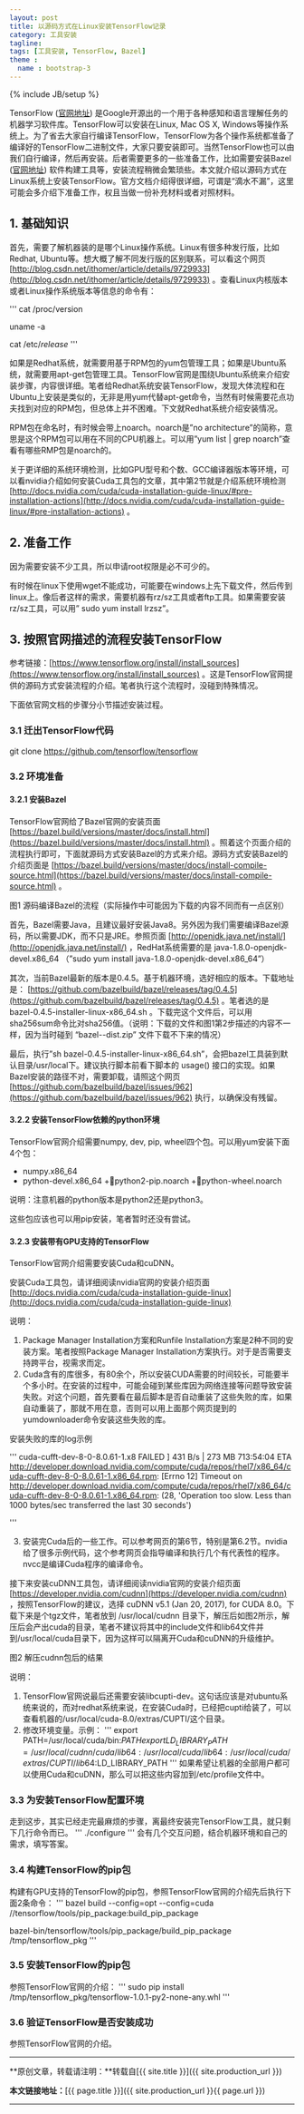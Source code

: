 ```yaml
---
layout: post
title: 以源码方式在Linux安装TensorFlow记录
category: 工具安装
tagline: 
tags: [工具安装, TensorFlow, Bazel]
theme :
  name : bootstrap-3
---
```

{% include JB/setup %}

TensorFlow ([官网地址](https://www.tensorflow.org/)) 是Google开源出的一个用于各种感知和语言理解任务的机器学习软件库。TensorFlow可以安装在Linux, Mac OS X, Windows等操作系统上。为了省去大家自行编译TensorFlow，TensorFlow为各个操作系统都准备了编译好的TensorFlow二进制文件，大家只要安装即可。当然TensorFlow也可以由我们自行编译，然后再安装。后者需要更多的一些准备工作，比如需要安装Bazel ([官网地址](https://bazel.build/)) 软件构建工具等，安装流程稍微会繁琐些。本文就介绍以源码方式在Linux系统上安装TensorFlow。官方文档介绍得很详细，可谓是“滴水不漏”，这里可能会多介绍下准备工作，权且当做一份补充材料或者对照材料。

## 1. 基础知识

首先，需要了解机器装的是哪个Linux操作系统。Linux有很多种发行版，比如Redhat, Ubuntu等。想大概了解不同发行版的区别联系，可以看这个网页 [http://blog.csdn.net/ithomer/article/details/9729933](http://blog.csdn.net/ithomer/article/details/9729933) 。查看Linux内核版本或者Linux操作系统版本等信息的命令有：

'''
cat /proc/version

uname -a

cat /etc/*release*
'''

如果是Redhat系统，就需要用基于RPM包的yum包管理工具；如果是Ubuntu系统，就需要用apt-get包管理工具。TensorFlow官网是围绕Ubuntu系统来介绍安装步骤，内容很详细。笔者给Redhat系统安装TensorFlow，发现大体流程和在Ubuntu上安装是类似的，无非是用yum代替apt-get命令，当然有时候需要花点功夫找到对应的RPM包，但总体上并不困难。下文就Redhat系统介绍安装情况。

RPM包在命名时，有时候会带上noarch。noarch是”no architecture”的简称，意思是这个RPM包可以用在不同的CPU机器上。可以用”yum list | grep noarch”查看有哪些RMP包是noarch的。

关于更详细的系统环境检测，比如GPU型号和个数、GCC编译器版本等环境，可以看nvidia介绍如何安装Cuda工具包的文章，其中第2节就是介绍系统环境检测 [http://docs.nvidia.com/cuda/cuda-installation-guide-linux/#pre-installation-actions](http://docs.nvidia.com/cuda/cuda-installation-guide-linux/#pre-installation-actions) 。

## 2. 准备工作

因为需要安装不少工具，所以申请root权限是必不可少的。

有时候在linux下使用wget不能成功，可能要在windows上先下载文件，然后传到linux上。像后者这样的需求，需要机器有rz/sz工具或者ftp工具。如果需要安装rz/sz工具，可以用” sudo yum install lrzsz”。

## 3. 按照官网描述的流程安装TensorFlow

参考链接：[https://www.tensorflow.org/install/install_sources](https://www.tensorflow.org/install/install_sources) 。这是TensorFlow官网提供的源码方式安装流程的介绍。笔者执行这个流程时，没碰到特殊情况。

下面依官网文档的步骤分小节描述安装过程。

### 3.1 迁出TensorFlow代码

git clone https://github.com/tensorflow/tensorflow

### 3.2 环境准备

#### 3.2.1 安装Bazel

TensorFlow官网给了Bazel官网的安装页面 [https://bazel.build/versions/master/docs/install.html](https://bazel.build/versions/master/docs/install.html) 。照着这个页面介绍的流程执行即可，下面就源码方式安装Bazel的方式来介绍。源码方式安装Bazel的介绍页面是 [https://bazel.build/versions/master/docs/install-compile-source.html](https://bazel.build/versions/master/docs/install-compile-source.html) 。

<div align="center">
  <img src="/images/2017-04-13-install-tensorflow-on-linux-from-sources-figure1.jpg" style="max-width:324px; text-align:center" alt=""/>
</div>
图1 源码编译Bazel的流程（实际操作中可能因为下载的内容不同而有一点区别）

首先，Bazel需要Java，且建议最好安装Java8。另外因为我们需要编译Bazel源码，所以需要JDK，而不只是JRE。参照页面 [http://openjdk.java.net/install/](http://openjdk.java.net/install/) ，RedHat系统需要的是 java-1.8.0-openjdk-devel.x86_64 （”sudo yum install java-1.8.0-openjdk-devel.x86_64”）

其次，当前Bazel最新的版本是0.4.5。基于机器环境，选好相应的版本。下载地址是： [https://github.com/bazelbuild/bazel/releases/tag/0.4.5](https://github.com/bazelbuild/bazel/releases/tag/0.4.5) 。笔者选的是 bazel-0.4.5-installer-linux-x86_64.sh 。下载完这个文件后，可以用sha256sum命令比对sha256值。（说明：下载的文件和图1第2步描述的内容不一样，因为当时碰到 “bazel-<VERSION>-dist.zip” 文件下载不下来的情况）

最后，执行”sh bazel-0.4.5-installer-linux-x86_64.sh”，会把bazel工具装到默认目录/usr/local下。建议执行脚本前看下脚本的 usage() 接口的实现。如果Bazel安装的路径不对，需要卸载，请照这个网页 [https://github.com/bazelbuild/bazel/issues/962](https://github.com/bazelbuild/bazel/issues/962) 执行，以确保没有残留。

#### 3.2.2 安装TensorFlow依赖的python环境

TensorFlow官网介绍需要numpy, dev, pip, wheel四个包。可以用yum安装下面4个包：
+ numpy.x86_64
+ python-devel.x86_64
+python2-pip.noarch
+python-wheel.noarch

说明：注意机器的python版本是python2还是python3。

这些包应该也可以用pip安装，笔者暂时还没有尝试。

#### 3.2.3 安装带有GPU支持的TensorFlow

TensorFlow官网介绍需要安装Cuda和cuDNN。

安装Cuda工具包，请详细阅读nvidia官网的安装介绍页面 [http://docs.nvidia.com/cuda/cuda-installation-guide-linux](http://docs.nvidia.com/cuda/cuda-installation-guide-linux)

说明：
1. Package Manager Installation方案和Runfile Installation方案是2种不同的安装方案。笔者按照Package Manager Installation方案执行。对于是否需要支持跨平台，视需求而定。
2. Cuda含有的库很多，有80余个，所以安装CUDA需要的时间较长，可能要半个多小时。在安装的过程中，可能会碰到某些库因为网络连接等问题导致安装失败。对这个问题，首先要看在最后脚本是否自动重装了这些失败的库，如果自动重装了，那就不用在意，否则可以用上面那个网页提到的yumdownloader命令安装这些失败的库。

安装失败的库的log示例

'''
cuda-cufft-dev-8-0-8.0.61-1.x8               FAILED ]  431 B/s | 273 MB 713:54:04 ETA
http://developer.download.nvidia.com/compute/cuda/repos/rhel7/x86_64/cuda-cufft-dev-8-0-8.0.61-1.x86_64.rpm: [Errno 12] Timeout on http://developer.download.nvidia.com/compute/cuda/repos/rhel7/x86_64/cuda-cufft-dev-8-0-8.0.61-1.x86_64.rpm: (28, 'Operation too slow. Less than 1000 bytes/sec transferred the last 30 seconds')

'''

3. 安装完Cuda后的一些工作。可以参考网页的第6节，特别是第6.2节。nvidia给了很多示例代码，这个参考网页会指导编译和执行几个有代表性的程序。nvcc是编译Cuda程序的编译命令。

接下来安装cuDNN工具包，请详细阅读nvidia官网的安装介绍页面 [https://developer.nvidia.com/cudnn](https://developer.nvidia.com/cudnn) ，按照TensorFlow的建议，选择 cuDNN v5.1 (Jan 20, 2017), for CUDA 8.0。下载下来是个tgz文件，笔者放到 /usr/local/cudnn 目录下，解压后如图2所示，解压后会产出cuda的目录，笔者不建议将其中的include文件和lib64文件并到/usr/local/cuda目录下，因为这样可以隔离开Cuda和cuDNN的升级维护。

<div align="center">
  <img src="/images/2017-04-13-install-tensorflow-on-linux-from-sources-figure2.jpg" style="max-width:324px; text-align:center" alt=""/>
</div>
图2 解压cudnn包后的结果

说明：
1. TensorFlow官网说最后还需要安装libcupti-dev。这句话应该是对ubuntu系统来说的，而对redhat系统来说，在安装Cuda时，已经把cupti给装了，可以查看机器的/usr/local/cuda-8.0/extras/CUPTI/这个目录。
2. 修改环境变量。示例：
'''
export PATH=/usr/local/cuda/bin:$PATH
export LD_LIBRARY_PATH=/usr/local/cudnn/cuda/lib64:/usr/local/cuda/lib64:/usr/local/cuda/extras/CUPTI/lib64:$LD_LIBRARY_PATH
'''
如果希望让机器的全部用户都可以使用Cuda和cuDNN，那么可以把这些内容加到/etc/profile文件中。

### 3.3 为安装TensorFlow配置环境

走到这步，其实已经走完最麻烦的步骤，离最终安装完TensorFlow工具，就只剩下几行命令而已。
'''
./configure
'''
会有几个交互问题，结合机器环境和自己的需求，填写答案。

### 3.4 构建TensorFlow的pip包

构建有GPU支持的TensorFlow的pip包，参照TensorFlow官网的介绍先后执行下面2条命令：
'''
bazel build --config=opt --config=cuda //tensorflow/tools/pip_package:build_pip_package

bazel-bin/tensorflow/tools/pip_package/build_pip_package /tmp/tensorflow_pkg
'''

### 3.5 安装TensorFlow的pip包

参照TensorFlow官网的介绍：
'''
sudo pip install /tmp/tensorflow_pkg/tensorflow-1.0.1-py2-none-any.whl
'''

### 3.6 验证TensorFlow是否安装成功

参照TensorFlow官网的介绍。

* * *

**原创文章，转载请注明：**转载自[{{ site.title }}]({{ site.production_url }})

**本文链接地址：**[{{ page.title }}]({{ site.production_url }}{{ page.url }})

* * *
